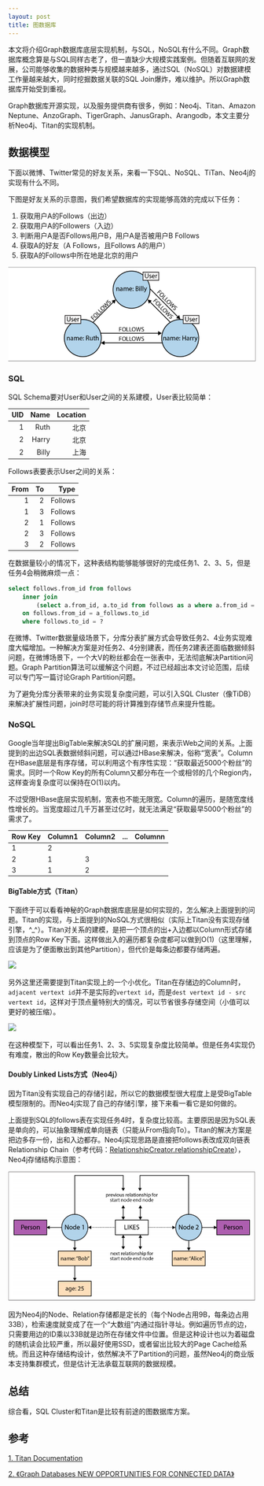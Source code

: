 ```yaml
---
layout: post
title: 图数据库
---
```


本文将介绍Graph数据库底层实现机制，与SQL，NoSQL有什么不同。Graph数据库概念算是与SQL同样古老了，但一直缺少大规模实践案例。但随着互联网的发展，公司能够收集的数据种类与规模越来越多，通过SQL（NoSQL）对数据建模工作量越来越大，同时挖掘数据关联的SQL Join爆炸，难以维护。所以Graph数据库开始受到重视。

Graph数据库开源实现，以及服务提供商有很多，例如：Neo4j、Titan、Amazon Neptune、AnzoGraph、TigerGraph、JanusGraph、Arangodb，本文主要分析Neo4j、Titan的实现机制。

## 数据模型

下面以微博、Twitter常见的好友关系，来看一下SQL、NoSQL、TiTan、Neo4j的实现有什么不同。

下图是好友关系的示意图，我们希望数据库的实现能够高效的完成以下任务：

1. 获取用户A的Follows（出边）
2. 获取用户A的Followers（入边）
3. 判断用户A是否Follows用户B，用户A是否被用户B Follows
4. 获取A的好友（A Follows，且Follows A的用户）
5. 获取A的Follows中所在地是北京的用户

![](/images/graph.png)

### SQL

SQL Schema要对User和User之间的关系建模，User表比较简单：

| UID  | Name | Location |
| ----:| -----:| -------:|
| 1 | Ruth | 北京 |
| 2 | Harry | 北京 |
| 2 | Billy | 上海 |

Follows表要表示User之间的关系：

| From | To | Type |
| ----:| -----:| -------:|
| 1 | 2 | Follows |
| 1 | 3 | Follows |
| 2 | 1 | Follows |
| 2 | 3 | Follows |
| 3 | 2 | Follows |

在数据量较小的情况下，这种表结构能够能够很好的完成任务1、2、3、5，但是任务4会稍微麻烦一点：

```sql
select follows.from_id from follows
	inner join 
		(select a.from_id, a.to_id from follows as a where a.from_id = ?) as a_follows
	on follows.from_id = a_follows.to_id
	where follows.to_id = ?
```

在微博、Twitter数据量级场景下，分库分表扩展方式会导致任务2、4业务实现难度大幅增加。一种解决方案是对任务2、4分别建表，而任务2建表还面临数据倾斜问题，在微博场景下，一个大V的粉丝都会在一张表中，无法彻底解决Partition问题。Graph Partition算法可以缓解这个问题，不过已经超出本文讨论范围，后续可以专门写一篇讨论Graph Partition问题。

为了避免分库分表带来的业务实现复杂度问题，可以引入SQL Cluster（像TiDB）来解决扩展性问题，join时尽可能的将计算推到存储节点来提升性能。

### NoSQL

Google当年提出BigTable来解决SQL的扩展问题，来表示Web之间的关系。上面提到的出边SQL表数据倾斜问题，可以通过HBase来解决，俗称“宽表”。Column在HBase底层是有序存储，可以利用这个有序性实现：“获取最近5000个粉丝”的需求。同时一个Row Key的所有Column又都分布在一个或相邻的几个Region内，这样查询复杂度可以保持在O(1)以内。

不过受限HBase底层实现机制，宽表也不能无限宽。Column的遍历，是随宽度线性增长的。当宽度超过几千万甚至过亿时，就无法满足“获取最早5000个粉丝”的需求了。

| Row Key | Column1 | Column2 | ... | Columnn |
|:----- |:----- |:----- |:----- |:----- |
| 1 | 2|
| 2 | 1 | 3 |
| 3 | 1 | 2 |

#### BigTable方式（Titan）

下面终于可以看看神秘的Graph数据库底层是如何实现的，怎么解决上面提到的问题。Titan的实现，与上面提到的NoSQL方式很相似（实际上Titan没有实现存储引擎，^_^）。Titan对关系的建模，是把一个顶点的出+入边都以Column形式存储到顶点的Row Key下面。这样做出入的遍历都复杂度都可以做到O(1)（这里理解，应该是为了便面散出到其他Partition），但代价是每条边都要存储两遍。

![](http://s3.thinkaurelius.com/docs/titan/1.0.0/images/titanstoragelayout.png)

另外这里还需要提到Titan实现上的一个小优化。Titan在存储边的Column时，`adjacent vertext id`并不是实际的`vertext id`，而是`dest vertext id - src vertext id`，这样对于顶点量特别大的情况，可以节省很多存储空间（小值可以更好的被压缩）。

![](http://s3.thinkaurelius.com/docs/titan/1.0.0/images/relationlayout.png)

在这种模型下，可以看出任务1、2、3、5实现复杂度比较简单。但是任务4实现仍有难度，散出的Row Key数量会比较大。

#### Doubly Linked Lists方式（Neo4j）

因为Titan没有实现自己的存储引起，所以它的数据模型很大程度上是受BigTable模型限制的。而Neo4j实现了自己的存储引擎，接下来看一看它是如何做的。

上面提到SQL的follows表在实现任务4时，复杂度比较高。主要原因是因为SQL表是单向的，可以抽象理解成单向链表（只能从From指向To）。Titan的解决方案是把边多存一份，出和入边都存。Neo4j实现思路是直接把follows表改成双向链表Relationship Chain（参考代码：[RelationshipCreator.relationshipCreate](https://github.com/neo4j/neo4j/blob/f7b3d2f991a3aa3f5b25d1add913e8d65f9d4994/community/kernel/src/main/java/org/neo4j/kernel/impl/storageengine/impl/recordstorage/RelationshipCreator.java#L57)），Neo4j存储结构示意图：

![](/images/neo4j-rel-chain.png)

因为Neo4j的Node、Relation存储都是定长的（每个Node占用9B，每条边占用33B），检索速度就变成了在一个“大数组”内通过指针寻址。例如遍历节点的边，只需要用边的ID乘以33B就是边所在存储文件中位置。但是这种设计也以为着磁盘的随机读会比较严重，所以最好使用SSD，或者留出比较大的Page Cache给系统。而且这种存储结构设计，依然解决不了Partition的问题，虽然Neo4j的商业版本支持集群模式，但是估计无法承载互联网的数据规模。

## 总结

综合看，SQL Cluster和Titan是比较有前途的图数据库方案。

## 参考

[1. Titan Documentation](http://s3.thinkaurelius.com/docs/titan/1.0.0/index.html)

[2. 《Graph Databases NEW OPPORTUNITIES FOR CONNECTED DATA》](http://graphdatabases.com/)